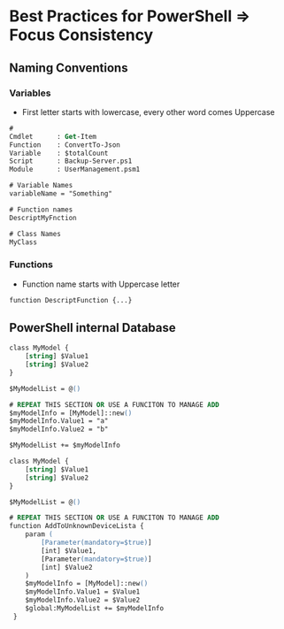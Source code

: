 # Best Practices for PowerShell => Focus Consistency 

## Naming Conventions

### Variables
- First letter starts with lowercase, every other word comes Uppercase
```ps
#
Cmdlet      : Get-Item
Function    : ConvertTo-Json
Variable    : $totalCount
Script      : Backup-Server.ps1
Module      : UserManagement.psm1

# Variable Names
variableName = "Something"

# Function names
DescriptMyFnction

# Class Names
MyClass
```

### Functions
- Function name starts with Uppercase letter
```ps
function DescriptFunction {...}
```

## PowerShell internal Database
```ps
class MyModel {
    [string] $Value1
    [string] $Value2
}

$MyModelList = @()

# REPEAT THIS SECTION OR USE A FUNCITON TO MANAGE ADD 
$myModelInfo = [MyModel]::new()
$myModelInfo.Value1 = "a"
$myModelInfo.Value2 = "b"

$MyModelList += $myModelInfo
```

```ps
class MyModel {
    [string] $Value1
    [string] $Value2
}

$MyModelList = @()

# REPEAT THIS SECTION OR USE A FUNCITON TO MANAGE ADD 
function AddToUnknownDeviceLista {
    param (
        [Parameter(mandatory=$true)]
        [int] $Value1,
        [Parameter(mandatory=$true)]
        [int] $Value2
    )
    $myModelInfo = [MyModel]::new()
    $myModelInfo.Value1 = $Value1
    $myModelInfo.Value2 = $Value2
    $global:MyModelList += $myModelInfo
 }
```


